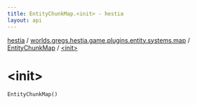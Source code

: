 ```yaml
---
title: EntityChunkMap.<init> - hestia
layout: api
---
```


<div class='api-docs-breadcrumbs'><a href="../../index.html">hestia</a> / <a href="../index.html">worlds.gregs.hestia.game.plugins.entity.systems.map</a> / <a href="index.html">EntityChunkMap</a> / <a href="./-init-.html">&lt;init&gt;</a></div>

# &lt;init&gt;

<div class="signature"><code><span class="identifier">EntityChunkMap</span><span class="symbol">(</span><span class="symbol">)</span></code></div>
